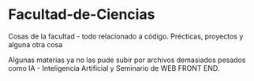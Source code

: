 # Facultad-de-Ciencias
Cosas de la facultad - todo relacionado a código.
Précticas, proyectos y alguna otra cosa

Algunas materias ya no las pude subir por archivos demasiados pesados como IA - Inteligencia Artificial y Seminario de WEB FRONT END.
